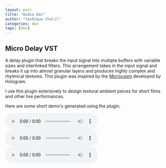 ```yaml
---
layout: post
title: "Audio Dev"
author: "Yashique Chalil"
categories: dev
tags: [dev]
---
```


## Micro Delay VST

A delay plugin that breaks the input signal into multiple buffers with variable sizes and interlinked filters. This arrangement takes in the input signal and breaks it up into almost granular layers and produces highly complex and rhytmical textures. This plugin was inspired by the <a href="https://www.hologramelectronics.com/microcosm">Microcosm</a> developed by Hologram. 

I use this plugin extensively to design textural ambient peices for short films and other live performances. 

Here are some short demo's generated using the plugin. 

<audio controls>
  <source src="{{ site.github.url }}/assets/audio/demo1-1.mp3" type="audio/mpeg"> Your browser does not support the audio element.
</audio>

<audio controls>
  <source src="{{ site.github.url }}/assets/audio/demo2-1.mp3" type="audio/mpeg"> Your browser does not support the audio element.
</audio>

<audio controls>
  <source src="{{ site.github.url }}/assets/audio/demo3-1.mp3" type="audio/mpeg"> Your browser does not support the audio element.
</audio>
 


